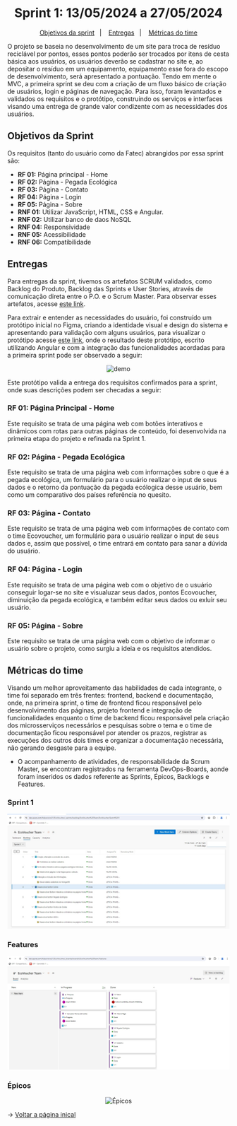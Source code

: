 <span id="topo">

<h1 align="center">Sprint 1: 13/05/2024 a 27/05/2024</h1>

<p align="center">
    <a href="#objetivos">Objetivos da sprint</a> &nbsp |&nbsp &nbsp
    <a href="#entregas">Entregas</a> &nbsp |&nbsp &nbsp
    <a href="#metricas">Métricas do time</a> 
</p>

O projeto se baseia no desenvolvimento de um site para troca de resíduo reciclável por pontos, esses pontos poderão ser trocados por itens de cesta básica aos usuários, os usuários deverão se cadastrar no site e, ao depositar o resíduo em um equipamento, equipamento esse fora do escopo de desenvolvimento, será apresentado a pontuação. Tendo em mente o MVC, a primeira sprint se deu com a criação de um fluxo básico de criação de usuários, login e páginas de navegação. Para isso, foram levantados e validados os requisitos e o protótipo, construindo os serviços e interfaces visando uma entrega de grande valor condizente com as necessidades dos usuários.

<span id="objetivos">
    
##  Objetivos da Sprint
Os requisitos (tanto do usuário como da Fatec) abrangidos por essa sprint são:
- **RF 01:** Página principal - Home
- **RF 02:** Página - Pegada Ecológica
- **RF 03:** Página - Contato
- **RF 04:** Página - Login
- **RF 05:** Página - Sobre
- **RNF 01:** Utilizar JavaScript, HTML, CSS e Angular.
- **RNF 02:** Utilizar banco de daos NoSQL
- **RNF 04:** Responsividade
- **RNF 05:** Acessibilidade
- **RNF 06:** Compatibilidade

<span id="entregas">
        
## Entregas
Para entregas da sprint, tivemos os artefatos SCRUM validados, como Backlog do Produto, Backlog das Sprints e User Stories, através de comunicação direta entre o P.O. e o Scrum Master. Para observar esses artefatos, acesse [este link](https://dev.azure.com/felipevieira31/EcoVoucher).

Para extrair e entender as necessidades do usuário, foi construído um protótipo inicial no Figma, criando a identidade visual e design do sistema e apresentando para validação com alguns usuários, para visualizar o protótipo acesse [este link](https://www.figma.com/proto/6frOdD60Vkzfjw1AgnzLem/EcoVoucher?type=design&node-id=1-16&t=WoD44lI3FaHwzFPu-1&scaling=scale-down&page-id=0%3A1&starting-point-node-id=1%3A16&mode=design), onde o resultado deste protótipo, escrito utilizando Angular e com a integração das funcionalidades acordadas para a primeira sprint pode ser observado a seguir:

<div align="center">

![demo](./demo.gif)
</div>

Este protótipo valida a entrega dos requisitos confirmados para a sprint, onde suas descrições podem ser checadas a seguir:

### RF 01: Página Principal - Home

Este requisito se trata de uma página web com botões interativos e dinâmicos com rotas para outras páginas de conteúdo, foi desenvolvida na primeira etapa do projeto e refinada na Sprint 1.

### RF 02: Página - Pegada Ecológica

Este requisito se trata de uma página web com informações sobre o que é a pegada ecológica, um formulário para o usuário realizar o input de seus dados e o retorno da pontuação da pegada ecólogica desse usuário, bem como um comparativo dos países referência no quesito.

### RF 03: Página - Contato

Este requisito se trata de uma página web com informações de contato com o time Ecovoucher, um formulário para o usuário realizar o input de seus dados e, assim que possível, o time entrará em contato para sanar a dúvida do usuário.

### RF 04: Página - Login

Este requisito se trata de uma página web com o objetivo de o usuário conseguir logar-se no site e visualuzar seus dados, pontos Ecovoucher, diminuição da pegada ecológica, e também editar seus dados ou exluir seu usuário.

### RF 05: Página - Sobre

Este requisito se trata de uma página web com o objetivo de informar o usuário sobre o projeto, como surgiu a ideia e os requisitos atendidos.



<span id="metricas">
    
## Métricas do time
Visando um melhor aproveitamento das habilidades de cada integrante, o time foi separado em três frentes: frontend, backend e documentação, onde, na primeira sprint, o time de frontend ficou responsável pelo desenvolvimento das páginas, projeto frontend e integração de funcionalidades enquanto o time de backend ficou responsável pela criação dos microsserviços necessários e pesquisas sobre o tema e o time de documentação ficou responsável por atender os prazos, registrar as execuções dos outros dois times e organizar a documentação necessária, não gerando desgaste para a equipe. 
- O acompanhamento de atividades, de responsabilidade da Scrum Master, se encontram registrados na ferramenta DevOps-Boards, aonde foram inseridos os dados referente as Sprints, Épicos, Backlogs e Features.

### Sprint 1

<div align="center">
    
![Backlog Sprint 1](https://github.com/Eng-FelipeA/EcoVoucher/blob/main/Assets/DevOps%20Sprint%201.jpg)
</div>
    
<span id="links">

### Features

<div align="center">
    
![Features](https://github.com/Eng-FelipeA/EcoVoucher/blob/main/Assets/DevOps%20Features.jpg)
</div>
    
<span id="links">

### Épicos

<div align="center">
    
![Épicos](https://github.com/Eng-FelipeA/EcoVoucher/blob/main/Assets/DevOps%20%C3%89picos.jpg)
</div>
    
<span id="links">

→ [Voltar a página inical](https://github.com/EcoVoucher/Api.Backend/blob/main/README.md)



    
